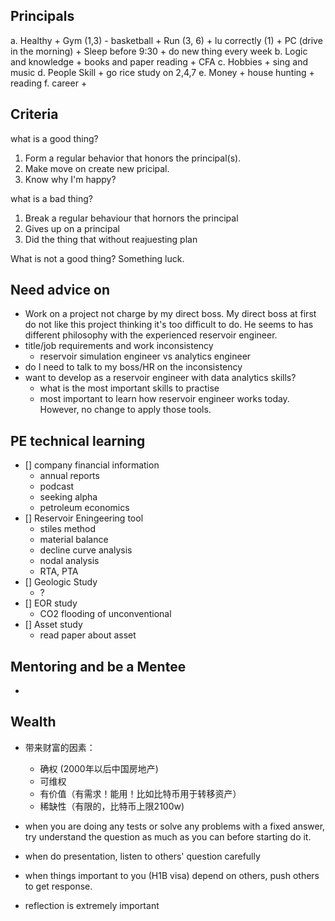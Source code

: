 
## Principals
a. Healthy
    + Gym (1,3) - basketball
    + Run (3, 6)
    + lu correctly (1)
    + PC (drive in the morning)
    + Sleep before 9:30
    + do new thing every week
b. Logic and knowledge
    + books and paper reading
    + CFA
c. Hobbies
    + sing and music
d. People Skill
    + go rice study on 2,4,7
e. Money
    + house hunting
    + reading
f. career
    + 

## Criteria

what is a good thing?
1. Form a regular behavior that honors the principal(s).
2. Make move on create new pricipal.
3. Know why I'm happy?

what is a bad thing?
1. Break a regular behaviour that hornors the principal
2. Gives up on a principal
3. Did the thing that without reajuesting plan

What is not a good thing?
Something luck.


## Need advice on

- Work on a project not charge by my direct boss. My direct boss at first do not like this project thinking it's too difficult to do. He seems to has different philosophy with the experienced reservoir engineer. 
- title/job requirements and work inconsistency
    + reservoir simulation engineer vs analytics engineer
- do I need to talk to my boss/HR on the inconsistency
- want to develop as a reservoir engineer with data analytics skills? 
    + what is the most important skills to practise
    + most important to learn how reservoir engineer works today. However, no change to apply those tools.

## PE technical learning

- [] company financial information
    + annual reports 
    + podcast
    + seeking alpha
    + petroleum economics
- [] Reservoir Eningeering tool
    + stiles method
    + material balance
    + decline curve analysis
    + nodal analysis
    + RTA, PTA
- [] Geologic Study
    + ?
- [] EOR study
    + CO2 flooding of unconventional
- [] Asset study
    + read paper about asset



## Mentoring and be a Mentee

- 

## Wealth
- 带来财富的因素：
    + 确权 (2000年以后中国房地产)
    + 可维权
    + 有价值（有需求！能用！比如比特币用于转移资产）
    + 稀缺性（有限的，比特币上限2100w)


- when you are doing any tests or solve any problems with a fixed answer, try understand the question as much as you can before starting do it.
- when do presentation, listen to others' question carefully
- when things important to you (H1B visa) depend on others, push others to get response.

- reflection is extremely important